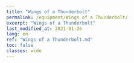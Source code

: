 ```yaml
---
title: "Wings of a Thunderbolt"
permalink: /equipment/Wings of a Thunderbolt/
excerpt: "Wings of a Thunderbolt"
last_modified_at: 2021-01-26
lang: en
ref: "Wings of a Thunderbolt.md"
toc: false
classes: wide
---
```


